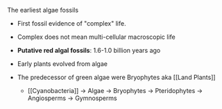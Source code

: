 The earliest algae fossils
- First fossil evidence of "complex" life.
- Complex does not mean multi-cellular macroscopic life
- **Putative red algal fossils**: 1.6-1.0 billion years ago

- Early plants evolved from algae
- The predecessor of green algae were Bryophytes aka [[Land Plants]]
	- [[Cyanobacteria]] -> Algae -> Bryophytes -> Pteridophytes -> Angiosperms -> Gymnosperms